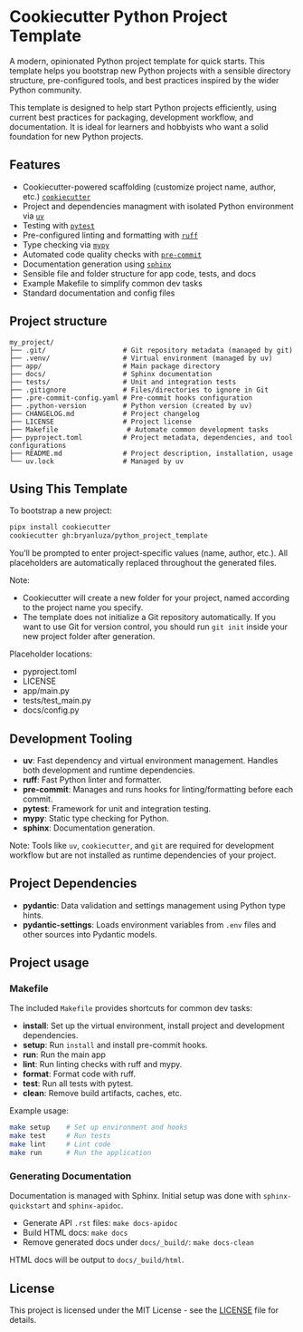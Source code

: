 # Cookiecutter Python Project Template

A modern, opinionated Python project template for quick starts. This template helps you bootstrap new Python projects with a sensible directory structure, pre-configured tools, and best practices inspired by the wider Python community.

This template is designed to help start Python projects efficiently, using current best practices for packaging, development workflow, and documentation. It is ideal for learners and hobbyists who want a solid foundation for new Python projects.

## Features

- Cookiecutter-powered scaffolding (customize project name, author, etc.) [`cookiecutter`](https://github.com/cookiecutter/cookiecutter)
- Project and dependencies managment with isolated Python environment via [`uv`](https://github.com/astral-sh/uv)
- Testing with [`pytest`](https://pytest.org/)
- Pre-configured linting and formatting with [`ruff`](https://github.com/astral-sh/ruff)
- Type checking via [`mypy`](https://mypy-lang.org/)
- Automated code quality checks with [`pre-commit`](https://pre-commit.com/)
- Documentation generation using [`sphinx`](https://www.sphinx-doc.org/)
- Sensible file and folder structure for app code, tests, and docs
- Example Makefile to simplify common dev tasks
- Standard documentation and config files 

## Project structure

```
my_project/
├── .git/                   # Git repository metadata (managed by git)
├── .venv/                  # Virtual environment (managed by uv)
├── app/                    # Main package directory
├── docs/                   # Sphinx documentation
├── tests/                  # Unit and integration tests
├── .gitignore              # Files/directories to ignore in Git
├── .pre-commit-config.yaml # Pre-commit hooks configuration
├── .python-version         # Python version (created by uv)
├── CHANGELOG.md            # Project changelog
├── LICENSE                 # Project license
├── Makefile                 # Automate common development tasks
├── pyproject.toml          # Project metadata, dependencies, and tool configurations
├── README.md               # Project description, installation, usage
└── uv.lock                 # Managed by uv
```

## Using This Template

To bootstrap a new project:

```bash
pipx install cookiecutter
cookiecutter gh:bryanluza/python_project_template
```

You’ll be prompted to enter project-specific values (name, author, etc.). All placeholders are automatically replaced throughout the generated files.

Note:
- Cookiecutter will create a new folder for your project, named according to the project name you specify.
- The template does not initialize a Git repository automatically. If you want to use Git for version control, you should run `git init` inside your new project folder after generation.

Placeholder locations:
- pyproject.toml
- LICENSE
- app/main.py
- tests/test_main.py
- docs/config.py

## Development Tooling

- **uv**: Fast dependency and virtual environment management. Handles both development and runtime dependencies.
- **ruff**: Fast Python linter and formatter.
- **pre-commit**: Manages and runs hooks for linting/formatting before each commit.
- **pytest**: Framework for unit and integration testing.
- **mypy**: Static type checking for Python.
- **sphinx**: Documentation generation.

Note: Tools like `uv`, `cookiecutter`, and `git` are required for development workflow but are not installed as runtime dependencies of your project.

## Project Dependencies

- **pydantic**: Data validation and settings management using Python type hints.
- **pydantic-settings**: Loads environment variables from `.env` files and other sources into Pydantic models.

## Project usage

### Makefile

The included `Makefile` provides shortcuts for common dev tasks:

- **install**: Set up the virtual environment, install project and development dependencies.
- **setup**: Run `install` and install pre-commit hooks. 
- **run**: Run the main app
- **lint**: Run linting checks with ruff and mypy.
- **format**: Format code with ruff.
- **test**: Run all tests with pytest.
- **clean**: Remove build artifacts, caches, etc.

Example usage:

```bash
make setup    # Set up environment and hooks
make test     # Run tests
make lint     # Lint code
make run      # Run the application
```

### Generating Documentation

Documentation is managed with Sphinx. Initial setup was done with `sphinx-quickstart` and `sphinx-apidoc`.

- Generate API `.rst` files: `make docs-apidoc`
- Build HTML docs: `make docs`
- Remove generated docs under `docs/_build/`: `make docs-clean`

HTML docs will be output to `docs/_build/html`.

## License

This project is licensed under the MIT License - see the [LICENSE](LICENSE) file for details.
